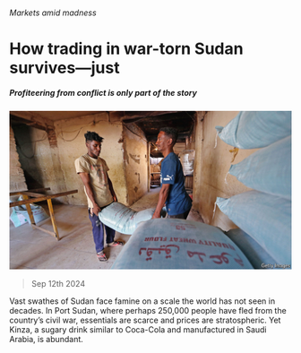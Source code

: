 ###### Markets amid madness

# How trading in war-torn Sudan survives—just 

##### Profiteering from conflict is only part of the story 

![image](images/20240914_MAP003.jpg) 

> Sep 12th 2024 

Vast swathes of Sudan face famine on a scale the world has not seen in decades. In Port Sudan, where perhaps 250,000 people have fled from the country’s civil war, essentials are scarce and prices are stratospheric. Yet Kinza, a sugary drink similar to Coca-Cola and manufactured in Saudi Arabia, is abundant.

